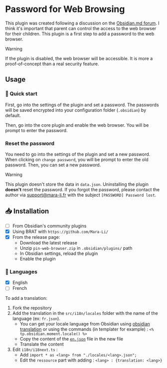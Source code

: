 # Password for Web Browsing

This plugin was created following a discussion on the [Obsidian.md forum](https://forum.obsidian.md/t/restriction-option-for-the-web-viewer-plugin/95810/2). I think it's important that parent can control the access to the web browser for their children. This plugin is a first step to add a password to the web browser.

> [!warning]
> If the plugin is disabled, the web browser will be accessible. It is more a proof-of-concept than a real security feature.

## Usage
### 🚀 Quick start
First, go into the settings of the plugin and set a password.
The passwords will be saved encrypted into your configuration folder (`.obsidian`) by default.

Then, go into the core plugin and enable the web browser. You will be prompt to enter the password.

### Reset the password

You need to go into the settings of the plugin and set a new password. When clicking on `change password`, you will be prompt to enter the old password. Then, you can set a new password.

> [!warning]
> This plugin doesn't store the data in `data.json`. Uninstalling the plugin **doesn't** reset the password.
> If you forgot the password, please contact the author via <a href="mailto:support@mara-li.fr">support@mara-li.fr</a> with the subject `[PASSWORD] Password lost`.


## 📥 Installation

- [ ] From Obsidian's community plugins
- [x] Using BRAT with `https://github.com/Mara-Li/`
- [x] From the release page: 
    - Download the latest release
    - Unzip `pin-web-browser.zip` in `.obsidian/plugins/` path
    - In Obsidian settings, reload the plugin
    - Enable the plugin


### 🎼 Languages

- [x] English
- [ ] French

To add a translation:
1. Fork the repository
2. Add the translation in the `src/i18n/locales` folder with the name of the language (ex: `fr.json`). 
    - You can get your locale language from Obsidian using [obsidian translation](https://github.com/obsidianmd/obsidian-translations) or using the commands (in templater for example) : `<% tp.obsidian.moment.locale() %>`
    - Copy the content of the [`en.json`](./src/i18n/locales/en.json) file in the new file
    - Translate the content
3. Edit `i18n/i18next.ts` :
    - Add `import * as <lang> from "./locales/<lang>.json";`
    - Edit the `ressource` part with adding : `<lang> : {translation: <lang>}`

